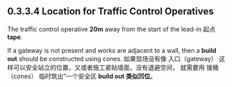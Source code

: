 ## 0.3.3.4 Location for Traffic Control Operatives
The traffic control operative  **20m** away from the start of the lead-in 起点 **tape**.

If a gateway is not present and works are adjacent to a wall, then a **build out** should be constructed using cones.
如果现场没有像 入口（gateway） 这样可以安全站立的位置，又或者施工紧贴墙面，没有退避空间，
就需要用 锥桶（cones） 临时筑出”一个安全区 **build out 类似凹位**。

